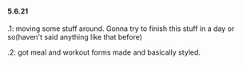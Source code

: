 #### 5.6.21

.1: moving some stuff around. Gonna try to finish this stuff in a day or so(haven't said anything like that before)

.2: got meal and workout forms made and basically styled.